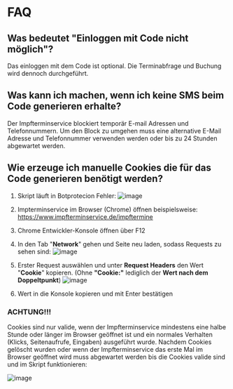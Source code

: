 # FAQ

## Was bedeutet "Einloggen mit Code nicht möglich"?
Das einloggen mit dem Code ist optional. Die Terminabfrage und Buchung wird dennoch durchgeführt. 

## Was kann ich machen, wenn ich keine SMS beim Code generieren erhalte?
Der Impfterminservice blockiert temporär E-mail Adressen und Telefonnummern. Um den Block zu umgehen muss eine alternative E-Mail Adresse und Telefonnummer verwenden werden oder bis zu 24 Stunden abgewartet werden.   

## Wie erzeuge ich manuelle Cookies die für das Code generieren benötigt werden?  

1. Skript läuft in Botprotecion Fehler:
![image](https://user-images.githubusercontent.com/48892674/119194323-30f86780-ba83-11eb-8c9f-3ba709036752.png)
2.  Impterminservice im Browser (Chrome) öffnen beispielsweise: https://www.impfterminservice.de/impftermine 

3. Chrome Entwickler-Konsole öffnen über F12 

4. In den Tab "**Network**" gehen und Seite neu laden, sodass Requests zu sehen sind:
![image](https://user-images.githubusercontent.com/48892674/119194687-c09e1600-ba83-11eb-88d6-a7c440de8bdd.png)

5. Erster Request auswählen und unter **Request Headers** den Wert "**Cookie**" kopieren. (Ohne **"Cookie:"** lediglich der **Wert nach dem Doppeltpunkt**)
![image](https://user-images.githubusercontent.com/48892674/119194979-2e4a4200-ba84-11eb-8391-bfa52aaa74d6.png)

6. Wert in die Konsole kopieren und mit Enter bestätigen

### **ACHTUNG!!!**
Cookies sind nur valide, wenn der Impfterminservice mindestens eine halbe Stunde oder länger im Browser geöffnet ist und ein normales Verhalten (Klicks, Seitenaufrufe, Eingaben) ausgeführt wurde. Nachdem Cookies gelöscht wurden oder wenn der Impfterminservice das erste Mal im Browser geöffnet wird muss abgewartet werden bis die Cookies valide sind und im Skript funktionieren:

![image](https://user-images.githubusercontent.com/48892674/119195883-9ea59300-ba85-11eb-982d-e00eb55de313.png)
  


